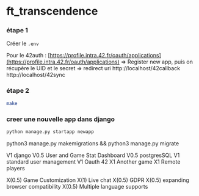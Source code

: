 # ft_transcendence

### étape 1
Créer le `.env`

Pour le 42auth :
[https://profile.intra.42.fr/oauth/applications](https://profile.intra.42.fr/oauth/applications)
=> Register new app, puis on récupère le UID et le secret
=> redirect uri
http://localhost/42callback
http://localhost/42sync

### étape 2
```bash
make
```

### creer une nouvelle app dans django
```bash
python manage.py startapp newapp
```




python3 manage.py makemigrations && python3 manage.py migrate

V1	django
V0.5	User and Game Stat Dashboard
V0.5	postgresSQL
V1	standard user management
V1	Oauth 42
X1	Another game
X1	Remote players

X(0.5)	Game Customization
X(1)		Live chat
X(0.5) GDPR
X(0.5)	expanding browser compatibility
X(0.5)	Multiple language supports

